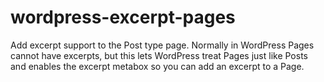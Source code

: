# wordpress-excerpt-pages

Add excerpt support to the Post type page.
Normally in WordPress Pages cannot have excerpts, but this lets WordPress treat Pages just like Posts and enables the excerpt metabox so you can add an excerpt to a Page.
